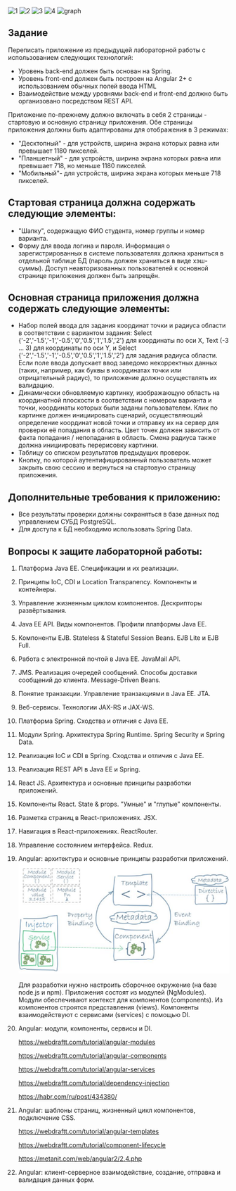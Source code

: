 ![1](1.png)
![2](2.png)
![3](3.png)
![4](4.png)
![graph](graph.png)
## Задание
Переписать приложение из предыдущей лабораторной работы с использованием следующих технологий:
 
- Уровень back-end должен быть основан на Spring.
- Уровень front-end должен быть построен на Angular 2+ с использованием обычных полей ввода HTML
- Взаимодействие между уровнями back-end и front-end должно быть организовано посредством REST API.

Приложение по-прежнему должно включать в себя 2 страницы - стартовую и основную страницу приложения. Обе страницы приложения должны быть адаптированы для отображения в 3 режимах:
 
- "Десктопный" - для устройств, ширина экрана которых равна или превышает 1180 пикселей.
- "Планшетный" - для устройств, ширина экрана которых равна или превышает 718, но меньше 1180 пикселей.
- "Мобильный"- для устройств, ширина экрана которых меньше 718 пикселей.

## Стартовая страница должна содержать следующие элементы:
- "Шапку", содержащую ФИО студента, номер группы и номер варианта.
- Форму для ввода логина и пароля. Информация о зарегистрированных в системе пользователях должна храниться в отдельной таблице БД (пароль должен храниться в виде хэш-суммы). Доступ неавторизованных пользователей к основной странице приложения должен быть запрещён.

## Основная страница приложения должна содержать следующие элементы:
- Набор полей ввода для задания координат точки и радиуса области в соответствии с вариантом задания: Select {'-2','-1.5','-1','-0.5','0','0.5','1','1.5','2'} для координаты по оси X, Text (-3 ... 3) для координаты по оси Y, и Select {'-2','-1.5','-1','-0.5','0','0.5','1','1.5','2'} для задания радиуса области. Если поле ввода допускает ввод заведомо некорректных данных (таких, например, как буквы в координатах точки или отрицательный радиус), то приложение должно осуществлять их валидацию.
- Динамически обновляемую картинку, изображающую область на координатной плоскости в соответствии с номером варианта и точки, координаты которых были заданы пользователем. Клик по картинке должен инициировать сценарий, осуществляющий определение координат новой точки и отправку их на сервер для проверки её попадания в область. Цвет точек должен зависить от факта попадания / непопадания в область. Смена радиуса также должна инициировать перерисовку картинки.
- Таблицу со списком результатов предыдущих проверок.
- Кнопку, по которой аутентифицированный пользователь может закрыть свою сессию и вернуться на стартовую страницу приложения.

## Дополнительные требования к приложению:
- Все результаты проверки должны сохраняться в базе данных под управлением СУБД PostgreSQL.
- Для доступа к БД необходимо использовать Spring Data.

## Вопросы к защите лабораторной работы:
1. Платформа Java EE. Спецификации и их реализации.
1. Принципы IoC, CDI и Location Transpanency. Компоненты и контейнеры.
1. Управление жизненным циклом компонентов. Дескрипторы развёртывания.
1. Java EE API. Виды компонентов. Профили платформы Java EE.
1. Компоненты EJB. Stateless & Stateful Session Beans. EJB Lite и EJB Full.
1. Работа с электронной почтой в Java EE. JavaMail API.
1. JMS. Реализация очередей сообщений. Способы доставки сообщений до клиента. Message-Driven Beans.
1. Понятие транзакции. Управление транзакциями в Java EE. JTA.
1. Веб-сервисы. Технологии JAX-RS и JAX-WS.
1. Платформа Spring. Сходства и отличия с Java EE.
1. Модули Spring. Архитектура Spring Runtime. Spring Security и Spring Data.
1. Реализация IoC и CDI в Spring. Сходства и отличия с Java EE.
1. Реализация REST API в Java EE и Spring.
1. React JS. Архитектура и основные принципы разработки приложений.
1. Компоненты React. State & props. "Умные" и "глупые" компоненты.
1. Разметка страниц в React-приложениях. JSX.
1. Навигация в React-приложениях. ReactRouter.
1. Управление состоянием интерфейса. Redux.
1. Angular: архитектура и основные принципы разработки приложений.
    ![arch](arch.png)
    
    Для разработки нужно настроить сборочное окружение (на базе node.js и npm). Приложения состоят из модулей (NgModules). Модули обеспечивают контекст для компонентов (components). Из компонентов строятся представления (views). Компоненты взаимодействуют с сервисами (services) с помощью DI.
1. Angular: модули, компоненты, сервисы и DI.

    https://webdraftt.com/tutorial/angular-modules
    
    https://webdraftt.com/tutorial/angular-components
    
    https://webdraftt.com/tutorial/angular-services
    
    https://webdraftt.com/tutorial/dependency-injection
    
    https://habr.com/ru/post/434380/
    
1. Angular: шаблоны страниц, жизненный цикл компонентов, подключение CSS.

    https://webdraftt.com/tutorial/angular-templates
    
    https://webdraftt.com/tutorial/component-lifecycle
    
    https://metanit.com/web/angular2/2.4.php
    
1. Angular: клиент-серверное взаимодействие, создание, отправка и валидация данных форм.

